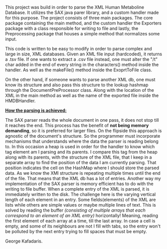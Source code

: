 This project was build in order to parse the XML Human Metaboline 
Database. It utilizes the SAX java parer library, and a custom handler
made for this purpose. The project consists of three main packages.
The core package containing the main method, and the custom handler
the Exporters package with a class responsible for writing to file
and lastly, the Preprocessing package that houses a simple method
that normalizes some input.

This code is written to be easy to modify in order to parse complex
and large in size, XML databases. Given an XML file input (hardcoded),
it returns a .tsv file. If one wants to extract a .csv file instead,
one must alter the "/t" char added in the end of every string in the 
characters() method inside the handler. As well as the makeFile() method
inside the ExoprtToFile class.

On the other hand, if someone wants to parse another XML db, one
must know its structure and also pass this structure to the lookup 
hashmap through the DocumentPreProcessor class. Along with the location
of the XML in the main method as well as the name of the exported file
inside the HMDBHandler.

<b><u> How the parsing is achieved: </u></b>

The SAX parser reads the whole document in one pass, it does not
stop till it reaches the end. This process has the benefit of <b>not 
being memory demanding</b>, so it is preferred for larger files.
On the flipside this approach is agnostic of the document's structure.
So the programmer must incorporate mechanisms that understands 
where the data the parser is reading belong to. In this occasion
a heap is used in order for the handler to know which tag element
am I parsing and its parents. I compare this tag from the heap along with its parents, 
with the structure of the XML file, that I keep in a separate
array to find the position of the data I am currently parsing. That position
indicates the cell on the HashMap where I should store the parsed data.
As we know the XMl structure is repeating multiple times until the end
of the file. That means that the XML db has a lot of entries. Another way
my implementation of the SAX parser is memory efficient has to do with the
writing to file buffer. When a complete entry of the XML is parsed, it is immediately written to the disk.
The challenge here is the varying vertical length of each element in an entry.
Some fields(elements) of the XML are lists while others are
simple values or maybe multiple lines of text. This is solved by reading 
the buffer <i>(consisting of multiple arrays that each correspond 
to an element of an XML entry)</i> horizontally! Meaning, reading
the first element of each array at a time, till the last array. 
In case a cell is empty, and some of its neighbours are not I fill
with tabs, so the entry won't be polluted by the next entry trying 
to fill spaces that must be empty.

George Kafadaris.